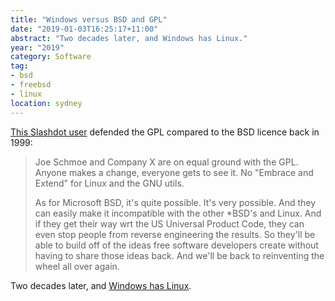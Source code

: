 ```yaml
---
title: "Windows versus BSD and GPL"
date: "2019-01-03T16:25:17+11:00"
abstract: "Two decades later, and Windows has Linux."
year: "2019"
category: Software
tag:
- bsd
- freebsd
- linux
location: sydney
---
```

[This Slashdot user] defended the GPL compared to the BSD licence back in 1999:

> Joe Schmoe and Company X are on equal ground with the GPL. Anyone makes a change, everyone gets to see it. No "Embrace and Extend" for Linux and the GNU utils. 
> 
> As for Microsoft BSD, it's quite possible. It's very possible. And they can easily make it incompatible with the other \*BSD's and Linux. And if they get their way wrt the US Universal Product Code, they can even stop people from reverse engineering the results. So they'll be able to build off of the ideas free software developers create without having to share those ideas back. And we'll be back to reinventing the wheel all over again.

Two decades later, and [Windows has Linux].

[This Slashdot user]: https://slashdot.org/comments.pl?sid=201&cid=1837297
[Windows has Linux]: https://docs.microsoft.com/en-us/windows/wsl/install-win10
